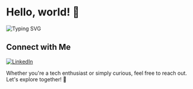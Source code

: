 # Hello, world! 👋

<img src="https://readme-typing-svg.demolab.com?font=Noto+Sans&size=27&duration=3000&pause=1000&color=92D38A&width=250&height=25&lines=%F0%9F%91%BD+Welcome+to+Eucleas+Wonderland." alt="Typing SVG" style="max-width: 100%;">

## Connect with Me

[![LinkedIn](https://img.shields.io/badge/-LinkedIn-0077B5?style=for-the-badge&logo=Linkedin&logoColor=white)](https://uk.linkedin.com/in/ozge-ataseven-ozdol)

Whether you're a tech enthusiast or simply curious, feel free to reach out. Let's explore together! 🥳

